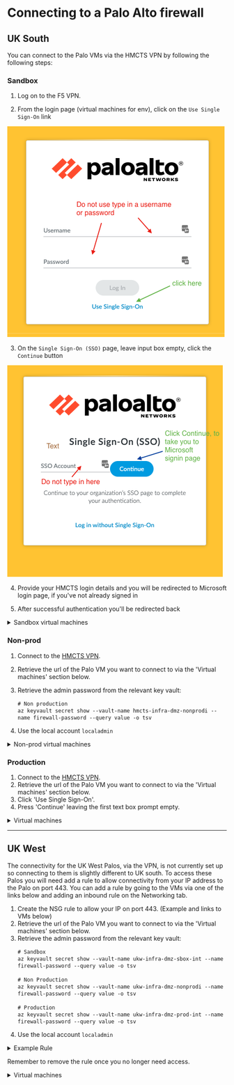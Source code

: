 # Connecting to a Palo Alto firewall

## UK South 

You can connect to the Palo VMs via the HMCTS VPN by following the following steps: 

### Sandbox

1. Log on to the F5 VPN.

2. From the login page (virtual machines for env), click on the `Use Single Sign-On` link

  ![SSO signing dialog with annotation pointing to login options](images/sso-step-1.png)

3. On the `Single Sign-On (SSO)` page, leave input box empty, click the `Continue` button

  ![SSO signing dialog with annotation pointing to user options](images/sso-step-2.png)
  
4. Provide your HMCTS login details and you will be redirected to Microsoft login page, if you've not already signed in

5. After successful authentication you'll be redirected back

<details>

<summary>Sandbox virtual machines</summary>

### Sandbox

- [hmcts-hub-sbox-int-palo-vm-0](https://portal.azure.com/#@HMCTS.NET/resource/subscriptions/ea3a8c1e-af9d-4108-bc86-a7e2d267f49c/resourceGroups/hmcts-hub-sbox-int/providers/Microsoft.Compute/virtualMachines/hmcts-hub-sbox-int-palo-vm-0/overview) - https://uksouth-palo-0.sandbox.platform.hmcts.net
- [hmcts-hub-sbox-int-palo-vm-1](https://portal.azure.com/#@HMCTS.NET/resource/subscriptions/ea3a8c1e-af9d-4108-bc86-a7e2d267f49c/resourceGroups/hmcts-hub-sbox-int/providers/Microsoft.Compute/virtualMachines/hmcts-hub-sbox-int-palo-vm-1/overview) - https://uksouth-palo-1.sandbox.platform.hmcts.net

</details>

### Non-prod 

1. Connect to the [HMCTS VPN](https://portal.platform.hmcts.net/).
2. Retrieve the url of the Palo VM you want to connect to via the 'Virtual machines' section below.  
3. Retrieve the admin password from the relevant key vault:

    ```
    # Non production
    az keyvault secret show --vault-name hmcts-infra-dmz-nonprodi --name firewall-password --query value -o tsv
    ```

4. Use the local account `localadmin`

<details>

<summary>Non-prod virtual machines</summary>

- [hmcts-hub-nonprodi-palo-vm-0](https://portal.azure.com/#@HMCTS.NET/resource/subscriptions/fb084706-583f-4c9a-bdab-949aac66ba5c/resourceGroups/hmcts-hub-nonprodi/providers/Microsoft.Compute/virtualMachines/hmcts-hub-nonprodi-palo-vm-0/overview) - https://uksouth-nonprod-palo-0.platform.hmcts.net
- [hmcts-hub-nonprodi-palo-vm-1](https://portal.azure.com/#@HMCTS.NET/resource/subscriptions/fb084706-583f-4c9a-bdab-949aac66ba5c/resourceGroups/hmcts-hub-nonprodi/providers/Microsoft.Compute/virtualMachines/hmcts-hub-nonprodi-palo-vm-1/overview) - https://uksouth-nonprod-palo-1.platform.hmcts.net

</details>

### Production

1. Connect to the [HMCTS VPN](https://portal.platform.hmcts.net/).
2. Retrieve the url of the Palo VM you want to connect to via the 'Virtual machines' section below.  
3. Click 'Use Single Sign-On'.
4. Press 'Continue' leaving the first text box prompt empty.


<details>

<summary>Virtual machines</summary>

### Production

- [hmcts-hub-prod-int-palo-vm-0](https://portal.azure.com/#@HMCTS.NET/resource/subscriptions/0978315c-75fe-4ada-9d11-1eb5e0e0b214/resourceGroups/hmcts-hub-prod-int/providers/Microsoft.Compute/virtualMachines/hmcts-hub-prod-int-palo-vm-0/overview) - https://uksouth-prod-palo-0.platform.hmcts.net
- [hmcts-hub-prod-int-palo-vm-1](https://portal.azure.com/#@HMCTS.NET/resource/subscriptions/0978315c-75fe-4ada-9d11-1eb5e0e0b214/resourceGroups/hmcts-hub-prod-int/providers/Microsoft.Compute/virtualMachines/hmcts-hub-prod-int-palo-vm-1/overview) - https://uksouth-prod-palo-1.platform.hmcts.net

</details>

---

## UK West

The connectivity for the UK West Palos, via the VPN, is not currently set up so connecting to them is slightly different to UK south.
To access these Palos you will need add a rule to allow connectivity from your IP address to the Palo on port 443.
You can add a rule by going to the VMs via one of the links below and adding an inbound rule on the Networking tab. 

1. Create the NSG rule to allow your IP on port 443. (Example and links to VMs below)
2. Retrieve the url of the Palo VM you want to connect to via the 'Virtual machines' section below.
3. Retrieve the admin password from the relevant key vault:
    ```
    # Sandbox
    az keyvault secret show --vault-name ukw-infra-dmz-sbox-int --name firewall-password --query value -o tsv

    # Non Production 
    az keyvault secret show --vault-name ukw-infra-dmz-nonprodi --name firewall-password --query value -o tsv
    
    # Production
    az keyvault secret show --vault-name ukw-infra-dmz-prod-int --name firewall-password --query value -o tsv
    ```
4. Use the local account `localadmin`


<details>

<summary>Example Rule</summary>

![Validate Button](images/nsg-rule.png)

</details>

Remember to remove the rule once you no longer need access.

<details>

<summary>Virtual machines</summary>

### Sandbox

- [ukw-hub-sbox-int-palo-vm-0](https://portal.azure.com/#@HMCTS.NET/resource/subscriptions/ea3a8c1e-af9d-4108-bc86-a7e2d267f49c/resourceGroups/UKW-HUB-SBOX-INT/providers/Microsoft.Compute/virtualMachines/ukw-hub-sbox-int-palo-vm-0/overview) - https://uksouth-palo-0.sandbox.platform.hmcts.net
- [ukw-hub-sbox-int-palo-vm-1](https://portal.azure.com/#@HMCTS.NET/resource/subscriptions/ea3a8c1e-af9d-4108-bc86-a7e2d267f49c/resourceGroups/UKW-HUB-SBOX-INT/providers/Microsoft.Compute/virtualMachines/ukw-hub-sbox-int-palo-vm-1/overview) - https://ukwest-palo-1.sandbox.platform.hmcts.net

### Non Production

- [ukw-hub-nonprodi-palo-vm-0](https://portal.azure.com/#@HMCTS.NET/resource/subscriptions/fb084706-583f-4c9a-bdab-949aac66ba5c/resourceGroups/ukw-hub-nonprodi/providers/Microsoft.Compute/virtualMachines/ukw-hub-nonprodi-palo-vm-0/overview) - https://ukwest-nonprod-palo-0.platform.hmcts.net
- [ukw-hub-nonprodi-palo-vm-1](https://portal.azure.com/#@HMCTS.NET/resource/subscriptions/fb084706-583f-4c9a-bdab-949aac66ba5c/resourceGroups/ukw-hub-nonprodi/providers/Microsoft.Compute/virtualMachines/ukw-hub-nonprodi-palo-vm-1/overview) - https://ukwest-nonprod-palo-1.platform.hmcts.net

### Production 
- [ukw-hub-prod-int-palo-vm-0](https://portal.azure.com/#@HMCTS.NET/resource/subscriptions/0978315c-75fe-4ada-9d11-1eb5e0e0b214/resourceGroups/UKW-HUB-PROD-INT/providers/Microsoft.Compute/virtualMachines/ukw-hub-prod-int-palo-vm-0/overview) - https://ukwest-prod-palo-0.platform.hmcts.net
- [ukw-hub-prod-int-palo-vm-1](https://portal.azure.com/#@HMCTS.NET/resource/subscriptions/0978315c-75fe-4ada-9d11-1eb5e0e0b214/resourceGroups/UKW-HUB-PROD-INT/providers/Microsoft.Compute/virtualMachines/ukw-hub-prod-int-palo-vm-1/overview) - https://ukwest-prod-palo-1.platform.hmcts.net

</details>

